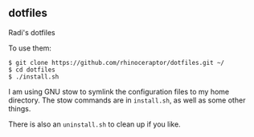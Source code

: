 dotfiles
--------

Radi's dotfiles

To use them:
```
$ git clone https://github.com/rhinoceraptor/dotfiles.git ~/
$ cd dotfiles
$ ./install.sh
```

I am using GNU stow to symlink the configuration files to my home directory.
The stow commands are in ```install.sh```, as well as some other things.

There is also an ```uninstall.sh``` to clean up if you like.
